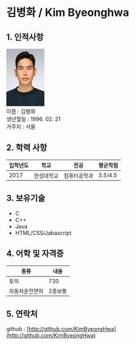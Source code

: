 김병화 / Kim Byeonghwa
=====================
## 1. 인적사항
<img src="pic.jpeg" alt="pic" width="100px" height="150px"> <br>
이름 : 김병화<br>
생년월일 : 1996. 02. 21<br>
거주지 : 서울

## 2. 학력 사항
|입학년도|학교|전공|평균학점|
|---------|-----------|----------|---------|
|2017|한성대학교|컴퓨터공학과|3.5/4.5|

## 3. 보유기술 
* C
* C++
* Java
* HTML/CSS/Jabascript
  

## 4. 어학 및 자격증
|종류|내용|
|---|---|
|토익|730|
|자동차운전면허|2종보통|

## 5. 연락처
github : [http://github.com/KimByeongHwa](http://github.com/KimByeongHwa)

